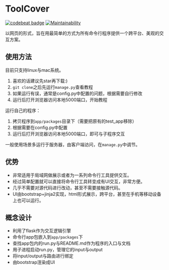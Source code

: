# ToolCover

[![codebeat badge](https://codebeat.co/badges/03386646-bf13-40a4-a8a2-f81cdfef59a2)](https://codebeat.co/projects/github-com-williamfzc-toolcover-master)
[![Maintainability](https://api.codeclimate.com/v1/badges/24dc28bf1389249b3a19/maintainability)](https://codeclimate.com/github/williamfzc/ToolCover/maintainability)

以网页的形式，旨在用最简单的方式为所有命令行程序提供一个跨平台、美观的交互方案。

## 使用方法

目前只支持linux与mac系统。

1. 喜欢的话建议先star再下载:)
1. `git clone`之后先运行`manage.py`查看教程
1. 如果运行有误，通常是config.py中配置的问题，根据需要自行修改
1. 运行后打开浏览器访问本地5000端口，开始教程

运行自己的程序：

1. 拷贝程序到`app/packages`目录下（需要把原有的test_app移除）
1. 根据需要在config.py中配置
1. 运行后打开浏览器访问本地5000端口，即可与子程序交互

一般使用场景多运行于服务器，由客户端访问，在`manage.py`中调节。


## 优势

- 非常适用于局域网做展示或者为一系列命令行工具提供交互。
- 经过简单配置就可以直接将命令行工具转变成有UI交互，非常方便。
- 几乎不需要对源代码进行改动，甚至不需要接触源代码。
- UI由bootstrap+jinja2实现，html形式展示，跨平台，甚至在手机等移动设备上也可以运行。

## 概念设计

- 利用了flask作为交互逻辑引擎
- 命令行app包嵌入到`app/packages`下
- 查找app包内的run.py与README.md作为程序的入口与文档
- 用子进程启动run.py，管理它的input与output
- 将input/output与路由进行绑定
- 由bootstrap渲染成UI
